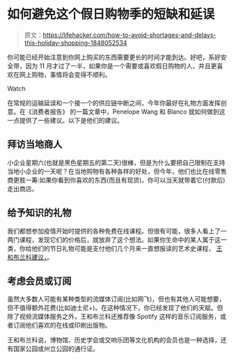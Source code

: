 # 如何避免这个假日购物季的短缺和延误

> 原文：<https://lifehacker.com/how-to-avoid-shortages-and-delays-this-holiday-shopping-1848052534>

你可能已经开始注意到你网上购买的东西需要更长的时间才能到达。好吧，系好安全带，因为 11 月才过了一半，如果你是一个需要或喜欢假日购物的人，并且更喜欢在网上购物，事情将会变得不顺利。

Watch

在常规的运输延误和一个接一个的供应链中断之间，今年你最好在礼物方面发挥创意。在《消费者报告》 的一篇文章中，Penelope Wang 和 Blanco 就如何做到这一点提供了一些建议。以下是他们的建议。

## 拜访当地商人

小企业星期六(也就是黑色星期五的第二天)很棒，但是为什么要把自己限制在支持当地小企业的一天呢？在当地购物有各种各样的好处，但今年，他们也比在线零售商更胜一筹:如果你看到你喜欢的东西(而且有现货)，你可以当天就带着它(付款后)走出商店。

## 给予知识的礼物

我们都想参加疫情开始时提供的各种免费在线课程。但很有可能，很多人看上了一两门课程，发现它们的价格后，就放弃了这个想法。如果你生命中的某人属于这一类，你给他们的节日礼物可能是支付他们几个月来一直想报读的艺术史课程， [王和布兰科建议，](https://www.consumerreports.org/shopping-retail/holiday-shopping-tips-how-to-get-around-delays-and-shortages-a6394752993/)。

## 考虑会员或订阅

虽然大多数人可能有某种类型的流媒体订阅(比如网飞)，但也有其他人可能想要，但不值得额外花费(比如迪士尼+)。在这种情况下，你已经发现了他们的天赋。但除了视频流媒体服务之外，王和布兰科还推荐像 Spotify 这样的音乐订阅服务，或者订阅他们喜欢的在线或印刷出版物。

王和布兰科说，博物馆、历史学会或交响乐团等文化机构的会员也是一种选择，还有国家公园或州立公园的通行证。